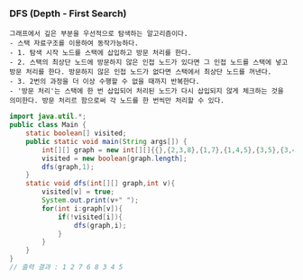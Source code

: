 ### DFS (Depth - First Search)
    그래프에서 깊은 부분을 우선적으로 탐색하는 알고리즘이다. 
    - 스택 자료구조를 이용하여 동작가능하다.
    - 1. 탐색 시작 노드를 스택에 삽입하고 방문 처리를 한다.
    - 2. 스택의 최상단 노드에 방문하지 않은 인접 노드가 있다면 그 인접 노드를 스택에 넣고 방문 처리를 한다. 방문하지 않은 인접 노드가 없다면 스택에서 최상단 노드를 꺼낸다.
    - 3. 2번의 과정을 더 이상 수행할 수 없을 때까지 반복한다.
    - '방문 처리'는 스택에 한 번 삽입되어 처리된 노드가 다시 삽입되지 않게 체크하는 것을 의미한다. 방문 처리르 함으로써 각 노드를 한 번씩만 처리할 수 있다.

``` java
import java.util.*;
public class Main {
    static boolean[] visited;
    public static void main(String args[]) {
        int[][] graph = new int[][]{{},{2,3,8},{1,7},{1,4,5},{3,5},{3,4},{7},{2,6,8},{1,7}};
        visited = new boolean[graph.length];
        dfs(graph,1);
    }
    static void dfs(int[][] graph,int v){
        visited[v] = true;
        System.out.print(v+" ");
        for(int i:graph[v]){
            if(!visited[i]){
                dfs(graph,i);
            }
        }
    }
}
// 출력 결과 : 1 2 7 6 8 3 4 5 
```
